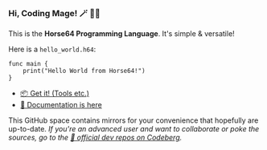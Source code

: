 
### Hi, Coding Mage! 🪄 🧙‍♀️ 

This is the **Horse64 Programming Language**. It's simple & versatile!

Here is a `hello_world.h64`:

```Horse64
func main {
    print("Hello World from Horse64!")
}
```

* [📦 Get it! (Tools etc.)](https://horse64.org/download)
* [📖 Documentation is here](https://horse64.org/docs)

This GitHub space contains mirrors for your convenience
that hopefully are up-to-date. *If you're an advanced user
and want to collaborate or poke the sources,
go to the [🔨 official dev repos on
Codeberg](https://codeberg.org/Horse64).*
